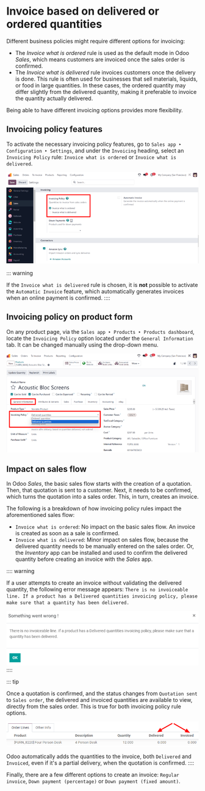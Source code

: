# Invoice based on delivered or ordered quantities

Different business policies might require different options for
invoicing:

- The *Invoice what is ordered* rule is used as the default mode in Odoo
  *Sales*, which means customers are invoiced once the sales order is
  confirmed.
- The *Invoice what is delivered* rule invoices customers once the
  delivery is done. This rule is often used for businesses that sell
  materials, liquids, or food in large quantities. In these cases, the
  ordered quantity may differ slightly from the delivered quantity,
  making it preferable to invoice the quantity actually delivered.

Being able to have different invoicing options provides more
flexibility.

## Invoicing policy features

To activate the necessary invoicing policy features, go to
`Sales app ‣
Configuration ‣ Settings`, and
under the `Invoicing` heading, select
an `Invoicing Policy` rule:
`Invoice what is ordered` or
`Invoice what is
delivered`.

![Choosing an invoicing policy on Odoo Sales.](invoicing_policy/invoicing-policy-setting.png)

::: warning

If the `Invoice what is delivered`
rule is chosen, it is **not** possible to activate the
`Automatic Invoice` feature, which
automatically generates invoices when an online payment is confirmed.
::::

## Invoicing policy on product form

On any product page, via the
`Sales app ‣ Products ‣ Products dashboard`, locate the `Invoicing Policy` option located under the
`General Information` tab. It can be
changed manually using the drop-down menu.

![How to change your invoicing policy on a product form on Odoo Sales.](invoicing_policy/invoicing-policy-general-info-tab.png)

## Impact on sales flow

In Odoo *Sales*, the basic sales flow starts with the creation of a
quotation. Then, that quotation is sent to a customer. Next, it needs to
be confirmed, which turns the quotation into a sales order. This, in
turn, creates an invoice.

The following is a breakdown of how invoicing policy rules impact the
aforementioned sales flow:

- `Invoice what is ordered`: No
  impact on the basic sales flow. An invoice is created as soon as a
  sale is confirmed.
- `Invoice what is delivered`: Minor
  impact on sales flow, because the delivered quantity needs to be
  manually entered on the sales order. Or, the *Inventory* app can be
  installed and used to confirm the delivered quantity before creating
  an invoice with the *Sales* app.

:::: warning

If a user attempts to create an invoice without validating the delivered
quantity, the following error message appears:
`There is no invoiceable line. If a product has a Delivered
quantities invoicing policy, please make sure that a quantity has been delivered.`

![If Delivered Quantities invoicing policy is chosen, ensure a quantity has been delivered.](invoicing_policy/invoicing-policy-error-message.png)
::::

::: tip

Once a quotation is confirmed, and the status changes from
`Quotation sent` to
`Sales order`, the delivered and
invoiced quantities are available to view, directly from the sales
order. This is true for both invoicing policy rule options.

![How to see your delivered and invoiced quantities on Odoo Sales.](invoicing_policy/invoicing-policy-order-lines.png)

Odoo automatically adds the quantities to the invoice, both
`Delivered` and
`Invoiced`, even if it\'s a partial
delivery, when the quotation is confirmed.
::::

Finally, there are a few different options to create an invoice:
`Regular invoice`,
`Down payment (percentage)` or
`Down payment (fixed amount)`.

